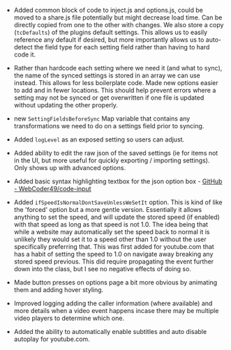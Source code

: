 - Added common block of code to inject.js and options.js, could be moved to a share.js file potentially but might decrease load time. Can be directly copied from one to the other with changes.  We also store a copy (`tcDefaults`) of the plugins default settings.  This allows us to easily reference any default if desired, but more importantly allows us to auto-detect the field type for each setting field rather than having to hard code it.

- Rather than hardcode each setting where we need it (and what to sync), the name of the synced settings is stored in an array we can use instead.  This allows for less boilerplate code.  Made new options easier to add and in fewer locations.  This should help prevent errors where a setting may not be synced or get overwritten if one file is updated without updating the other properly.  

- new `SettingFieldsBeforeSync`  Map variable that contains any transformations we need to do on a settings field prior to syncing.

- Added `logLevel` as an exposed setting so users can adjust.

- Added ability to edit the raw json of the saved settings (ie for items not in the UI, but more useful for quickly exporting / importing settings).  Only shows up with advanced options.

- Added basic syntax highlighting textbox for the json option box - [GitHub - WebCoder49/code-input](https://github.com/WebCoder49/code-input)

- Added `ifSpeedIsNormalDontSaveUnlessWeSetIt` option.  This is kind of like the 'forced' option but a more gentle version.  Essentially it allows anything to set the speed, and will update the stored speed (if enabled) with that speed  as long as that speed is not 1.0.   The idea being that while a website may automatically set the speed back to normal it is unlikely they would set it to a speed other than 1.0 without the user specifically preferring that.   This was first added for youtube.com that has a habit of setting the speed to 1.0 on navigate away breaking any stored speed previous.  This did require propagating the event further down into the class, but I see no negative effects of doing so.

- Made button presses on options page a bit more obvious by animating them and adding hover styling.

- Improved logging adding the caller information (where available) and more details when a video event happens incase there may be multiple video players to determine which one.

- Added the ability to automatically enable subtitles and auto disable autoplay for youtube.com.
